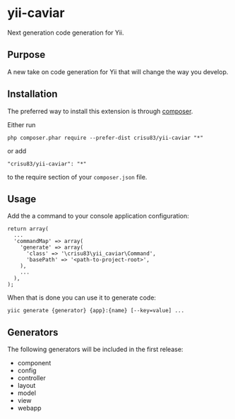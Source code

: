 yii-caviar
==========

Next generation code generation for Yii.

Purpose
-------

A new take on code generation for Yii that will change the way you develop.

Installation
------------

The preferred way to install this extension is through [composer](http://getcomposer.org/download/).

Either run

```
php composer.phar require --prefer-dist crisu83/yii-caviar "*"
```

or add

```
"crisu83/yii-caviar": "*"
```

to the require section of your `composer.json` file.

Usage
-----

Add the a command to your console application configuration:

```
return array(
  ...
  'commandMap' => array(
    'generate' => array(
      'class' => '\crisu83\yii_caviar\Command',
      'basePath' => '<path-to-project-root>',
    ),
    ...
  ),
);
```

When that is done you can use it to generate code:

```
yiic generate {generator} {app}:{name} [--key=value] ...
```

Generators
----------

The following generators will be included in the first release:

- component
- config
- controller
- layout
- model
- view
- webapp
